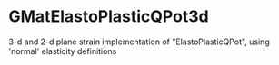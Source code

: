 # GMatElastoPlasticQPot3d
3-d and 2-d plane strain implementation of "ElastoPlasticQPot", using 'normal' elasticity definitions
